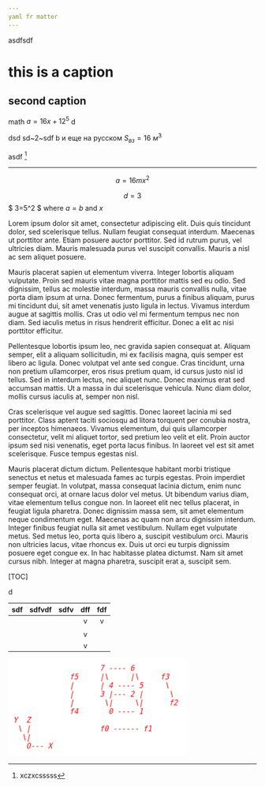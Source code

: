 ```yaml
---
yaml fr matter
---
```


asdfsdf

# this is a caption

## second caption

math $a=16x+12^5$ d

dsd sd~2~sdf b и еще на русском $S_{вз}=16\ м^3$

asdf [^11]

------

$$
a=16mx^2
$$


$$
d=3
$$
$ 3=5^2 $ where $a=b$ and $x$ 

Lorem ipsum dolor sit amet, consectetur adipiscing elit. Duis quis tincidunt dolor, sed scelerisque tellus. Nullam feugiat consequat interdum. Maecenas ut porttitor ante. Etiam posuere auctor porttitor. Sed id rutrum purus, vel ultricies diam. Mauris malesuada purus vel suscipit convallis. Mauris a nisl ac sem aliquet posuere.

Mauris placerat sapien ut elementum viverra. Integer lobortis aliquam vulputate. Proin sed mauris vitae magna porttitor mattis sed eu odio. Sed dignissim, tellus ac molestie interdum, massa mauris convallis nulla, vitae porta diam ipsum at urna. Donec fermentum, purus a finibus aliquam, purus mi tincidunt dui, sit amet venenatis justo ligula in lectus. Vivamus interdum augue at sagittis mollis. Cras ut odio vel mi fermentum tempus nec non diam. Sed iaculis metus in risus hendrerit efficitur. Donec a elit ac nisi porttitor efficitur.

Pellentesque lobortis ipsum leo, nec gravida sapien consequat at. Aliquam semper, elit a aliquam sollicitudin, mi ex facilisis magna, quis semper est libero ac ligula. Donec volutpat vel ante sed congue. Cras tincidunt, urna non pretium ullamcorper, eros risus pretium quam, id cursus justo nisl id tellus. Sed in interdum lectus, nec aliquet nunc. Donec maximus erat sed accumsan mattis. Ut a massa in dui scelerisque vehicula. Nunc diam dolor, mollis cursus iaculis at, semper non nisl.

Cras scelerisque vel augue sed sagittis. Donec laoreet lacinia mi sed porttitor. Class aptent taciti sociosqu ad litora torquent per conubia nostra, per inceptos himenaeos. Vivamus elementum, dui quis ullamcorper consectetur, velit mi aliquet tortor, sed pretium leo velit et elit. Proin auctor ipsum sed nisi venenatis, eget porta lacus finibus. In laoreet vel est sit amet scelerisque. Fusce tempus egestas nisl.

Mauris placerat dictum dictum. Pellentesque habitant morbi tristique senectus et netus et malesuada fames ac turpis egestas. Proin imperdiet semper feugiat. In volutpat, massa consequat lacinia dictum, enim nunc consequat orci, at ornare lacus dolor vel metus. Ut bibendum varius diam, vitae elementum tellus congue non. In laoreet elit nec tellus placerat, in feugiat ligula pharetra. Donec dignissim massa sem, sit amet elementum neque condimentum eget. Maecenas ac quam non arcu dignissim interdum. Integer finibus feugiat nulla sit amet vestibulum. Nullam eget vulputate metus. Sed metus leo, porta quis libero a, suscipit vestibulum orci. Mauris non ultricies lacus, vitae rhoncus ex. Duis ut orci eu turpis dignissim posuere eget congue ex. In hac habitasse platea dictumst. Nam sit amet cursus nibh. Integer at magna pharetra, suscipit erat a, suscipit sem.

[TOC]

d



| sdf  | sdfvdf | sdfv | dff  | fdf  |
| ---- | ------ | ---- | :--: | :--: |
|      |        |      |  v   |  v   |
|      |        |      |      |      |
|      |        |      |  v   |      |
|      |        |      |  v   |      |

![](figs/01.png)

[^11]: xczxcsssss

